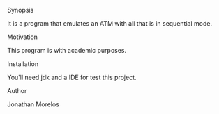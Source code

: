 Synopsis

It is a program that emulates an ATM with all that is in sequential mode.

Motivation

This program is with academic purposes.

Installation

You'll need jdk and a IDE for test this project.

Author

Jonathan Morelos
